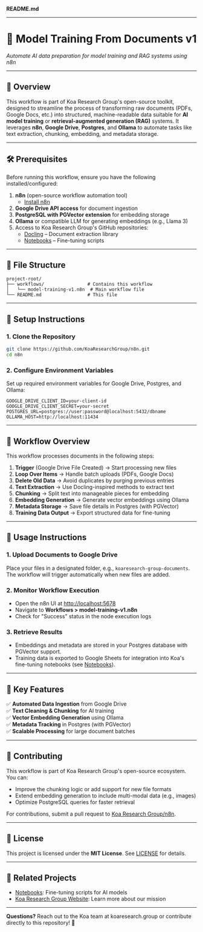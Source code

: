 
**README.md**

---

# 🚀 **Model Training From Documents v1**  
*Automate AI data preparation for model training and RAG systems using n8n*

---

## 📌 Overview  
This workflow is part of Koa Research Group's open-source toolkit, designed to streamline the process of transforming raw documents (PDFs, Google Docs, etc.) into structured, machine-readable data suitable for **AI model training** or **retrieval-augmented generation (RAG)** systems. It leverages **n8n**, **Google Drive**, **Postgres**, and **Ollama** to automate tasks like text extraction, chunking, embedding, and metadata storage.

---

## 🛠️ Prerequisites  
Before running this workflow, ensure you have the following installed/configured:  

1. **n8n** (open-source workflow automation tool)  
   - [Install n8n](https://docs.n8n.io/)  
2. **Google Drive API access** for document ingestion  
3. **PostgreSQL with PGVector extension** for embedding storage  
4. **Ollama** or compatible LLM for generating embeddings (e.g., Llama 3)  
5. Access to Koa Research Group's GitHub repositories:  
   - [Docling](https://github.com/KoaResearchGroup/docling) – Document extraction library  
   - [Notebooks](https://github.com/KoaResearchGroup/notebooks) – Fine-tuning scripts  

---

## 📁 File Structure  
```
project-root/
├── workflows/                # Contains this workflow
│   └── model-training-v1.n8n  # Main workflow file
└── README.md                 # This file
```

---

## 🔧 Setup Instructions  

### 1. Clone the Repository  
```bash
git clone https://github.com/KoaResearchGroup/n8n.git
cd n8n
```

### 2. Configure Environment Variables  
Set up required environment variables for Google Drive, Postgres, and Ollama:  

```env
GOOGLE_DRIVE_CLIENT_ID=your-client-id
GOOGLE_DRIVE_CLIENT_SECRET=your-secret
POSTGRES_URL=postgres://user:password@localhost:5432/dbname
OLLAMA_HOST=http://localhost:11434

```

---

## 🔄 Workflow Overview  
This workflow processes documents in the following steps:  

1. **Trigger** (Google Drive File Created) → Start processing new files  
2. **Loop Over Items** → Handle batch uploads (PDFs, Google Docs)  
3. **Delete Old Data** → Avoid duplicates by purging previous entries  
4. **Text Extraction** → Use Docling-inspired methods to extract text  
5. **Chunking** → Split text into manageable pieces for embedding  
6. **Embedding Generation** → Generate vector embeddings using Ollama  
7. **Metadata Storage** → Save file details in Postgres (with PGVector)  
8. **Training Data Output** → Export structured data for fine-tuning  

---

## 🧪 Usage Instructions  

### 1. Upload Documents to Google Drive  
Place your files in a designated folder, e.g., `koaresearch-group-documents`. The workflow will trigger automatically when new files are added.

### 2. Monitor Workflow Execution  
- Open the n8n UI at [http://localhost:5678](http://localhost:5678)  
- Navigate to **Workflows > model-training-v1.n8n**  
- Check for "Success" status in the node execution logs  

### 3. Retrieve Results  
- Embeddings and metadata are stored in your Postgres database with PGVector support.  
- Training data is exported to Google Sheets for integration into Koa's fine-tuning notebooks (see [Notebooks](https://github.com/KoaResearchGroup/notebooks)).  

---

## 📌 Key Features  
✅ **Automated Data Ingestion** from Google Drive  
✅ **Text Cleaning & Chunking** for AI training  
✅ **Vector Embedding Generation** using Ollama  
✅ **Metadata Tracking** in Postgres (with PGVector)  
✅ **Scalable Processing** for large document batches  

---

## 🤝 Contributing  
This workflow is part of Koa Research Group's open-source ecosystem. You can:  
- Improve the chunking logic or add support for new file formats  
- Extend embedding generation to include multi-modal data (e.g., images)  
- Optimize PostgreSQL queries for faster retrieval  

For contributions, submit a pull request to [Koa Research Group/n8n](https://github.com/KoaResearchGroup/n8n).  

---

## 📄 License  
This project is licensed under the **MIT License**. See [LICENSE](LICENSE) for details.  

---

## 🔗 Related Projects   
- [Notebooks](https://github.com/KoaResearchGroup/notebooks): Fine-tuning scripts for AI models  
- [Koa Research Group Website](https://koaresearch.group): Learn more about our mission  

---

**Questions?** Reach out to the Koa team at koaresearch.group or contribute directly to this repository! 🚀